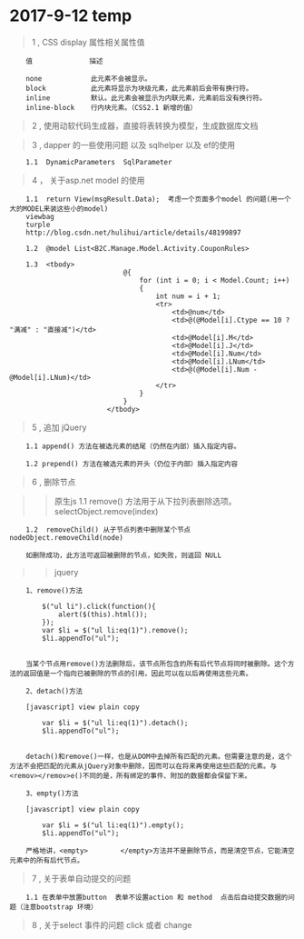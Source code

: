 # 2017-9-12 temp    

> 1 , CSS display 属性相关属性值

        值              描述

        none            此元素不会被显示。
        block           此元素将显示为块级元素，此元素前后会带有换行符。
        inline          默认。此元素会被显示为内联元素，元素前后没有换行符。
        inline-block    行内块元素。（CSS2.1 新增的值）

> 2 , 使用动软代码生成器，直接将表转换为模型，生成数据库文档

> 3 , dapper 的一些使用问题 以及 sqlhelper  以及 ef的使用
         
        1.1  DynamicParameters  SqlParameter

> 4 ， 关于asp.net model 的使用

        1.1  return View(msgResult.Data);  考虑一个页面多个model 的问题(用一个大的MODEL来装这些小的model)
        viewbag
        turple 
        http://blog.csdn.net/hulihui/article/details/48199897

        1.2  @model List<B2C.Manage.Model.Activity.CouponRules>    

        1.3  <tbody>
                                @{
                                    for (int i = 0; i < Model.Count; i++)
                                    {
                                        int num = i + 1;
                                        <tr>
                                            <td>@num</td>
                                            <td>@(@Model[i].Ctype == 10 ? "满减" : "直接减")</td>
                                            <td>@Model[i].M</td>
                                            <td>@Model[i].J</td>
                                            <td>@Model[i].Num</td>
                                            <td>@Model[i].LNum</td>
                                            <td>@(@Model[i].Num - @Model[i].LNum)</td>
                                        </tr>
                                    }
                                }
                            </tbody>    

> 5 , 追加 jQuery

        1.1 append() 方法在被选元素的结尾（仍然在内部）插入指定内容。

        1.2 prepend() 方法在被选元素的开头（仍位于内部）插入指定内容


> 6 , 删除节点

>>  原生js
        1.1 remove() 方法用于从下拉列表删除选项。selectObject.remove(index)

        1.2  removeChild() 从子节点列表中删除某个节点  nodeObject.removeChild(node)

        如删除成功，此方法可返回被删除的节点，如失败，则返回 NULL

<p></p>

>> jquery 

        1、remove()方法
                 
            $("ul li").click(function(){  
                alert($(this).html());  
            });  
            var $li = $("ul li:eq(1)").remove();  
            $li.appendTo("ul");  
        
        
        当某个节点用remove()方法删除后，该节点所包含的所有后代节点将同时被删除。这个方     法的返回值是一个指向已被删除的节点的引用，因此可以在以后再使用这些元素。
        
        2、detach()方法
        
        [javascript] view plain copy
        
            var $li = $("ul li:eq(1)").detach();  
            $li.appendTo("ul");  
        
        
        detach()和remove()一样，也是从DOM中去掉所有匹配的元素。但需要注意的是，这个方法不会把匹配的元素从jQuery对象中删除，因而可以在将来再使用这些匹配的元素。与<remov></remov>e()不同的是，所有绑定的事件、附加的数据都会保留下来。
        
        3、empty()方法
        
        [javascript] view plain copy
        
            var $li = $("ul li:eq(1)").empty();  
            $li.appendTo("ul");  
        
        严格地讲，<empty>        </empty>方法并不是删除节点，而是清空节点，它能清空元素中的所有后代节点。


> 7 , 关于表单自动提交的问题

        1.1 在表单中放置button  表单不设置action 和 method  点击后自动提交数据的问题（注意bootstrap 环境）
      

> 8 , 关于select 事件的问题  click 或者 change